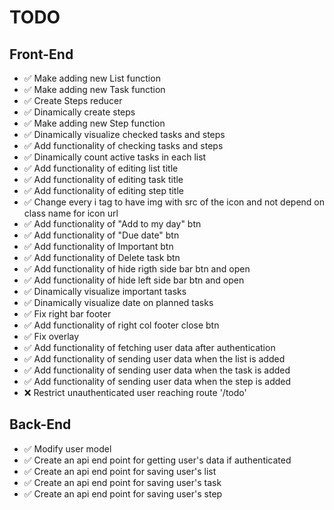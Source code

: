 # TODO

## Front-End

- ✅ Make adding new List function
- ✅ Make adding new Task function
- ✅ Create Steps reducer
- ✅ Dinamically create steps
- ✅ Make adding new Step function
- ✅ Dinamically visualize checked tasks and steps
- ✅ Add functionality of checking tasks and steps
- ✅ Dinamically count active tasks in each list
- ✅ Add functionality of editing list title
- ✅ Add functionality of editing task title
- ✅ Add functionality of editing step title
- ✅ Change every i tag to have img with src of the icon and not depend on class name for icon url
- ✅ Add functionality of "Add to my day" btn
- ✅ Add functionality of "Due date" btn
- ✅ Add functionality of Important btn
- ✅ Add functionality of Delete task btn
- ✅ Add functionality of hide rigth side bar btn and open
- ✅ Add functionality of hide left side bar btn and open
- ✅ Dinamically visualize important tasks
- ✅ Dinamically visualize date on planned tasks
- ✅ Fix right bar footer
- ✅ Add functionality of right col footer close btn
- ✅ Fix overlay
- ✅ Add functionality of fetching user data after authentication
- ✅ Add functionality of sending user data when the list is added
- ✅ Add functionality of sending user data when the task is added
- ✅ Add functionality of sending user data when the step is added
- ❌ Restrict unauthenticated user reaching route '/todo'

## Back-End

- ✅ Modify user model
- ✅ Create an api end point for getting user's data if authenticated
- ✅ Create an api end point for saving user's list
- ✅ Create an api end point for saving user's task
- ✅ Create an api end point for saving user's step
